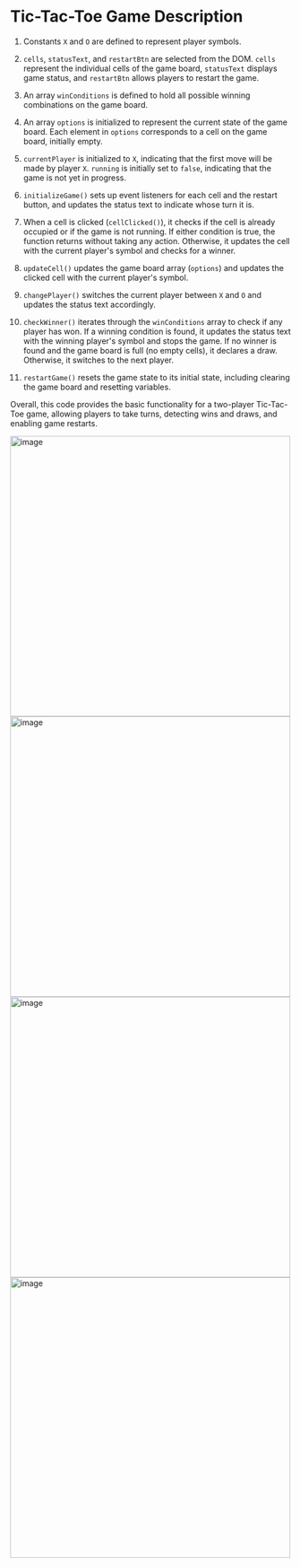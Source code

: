 # Tic-Tac-Toe Game Description

1. Constants `X` and `O` are defined to represent player symbols.

2. `cells`, `statusText`, and `restartBtn` are selected from the DOM. `cells` represent the individual cells of the game board, `statusText` displays game status, and `restartBtn` allows players to restart the game.

3. An array `winConditions` is defined to hold all possible winning combinations on the game board.

4. An array `options` is initialized to represent the current state of the game board. Each element in `options` corresponds to a cell on the game board, initially empty.

5. `currentPlayer` is initialized to `X`, indicating that the first move will be made by player `X`. `running` is initially set to `false`, indicating that the game is not yet in progress.

6. `initializeGame()` sets up event listeners for each cell and the restart button, and updates the status text to indicate whose turn it is.

7. When a cell is clicked (`cellClicked()`), it checks if the cell is already occupied or if the game is not running. If either condition is true, the function returns without taking any action. Otherwise, it updates the cell with the current player's symbol and checks for a winner.

8. `updateCell()` updates the game board array (`options`) and updates the clicked cell with the current player's symbol.

9. `changePlayer()` switches the current player between `X` and `O` and updates the status text accordingly.

10. `checkWinner()` iterates through the `winConditions` array to check if any player has won. If a winning condition is found, it updates the status text with the winning player's symbol and stops the game. If no winner is found and the game board is full (no empty cells), it declares a draw. Otherwise, it switches to the next player.

11. `restartGame()` resets the game state to its initial state, including clearing the game board and resetting variables.

Overall, this code provides the basic functionality for a two-player Tic-Tac-Toe game, allowing players to take turns, detecting wins and draws, and enabling game restarts.


<img width="500" alt="image" src="https://github.com/nileshrathi99/tic-tac-toe/assets/32071800/da5c4490-1ad8-4959-8192-8e8cafaa4884">

<img width="500" alt="image" src="https://github.com/nileshrathi99/tic-tac-toe/assets/32071800/05094692-3b68-4280-8c11-0caf14516be9">

<img width="500" alt="image" src="https://github.com/nileshrathi99/tic-tac-toe/assets/32071800/5d511ca0-8442-4d06-84b7-2dfacb22ab85">

<img width="500" alt="image" src="https://github.com/nileshrathi99/tic-tac-toe/assets/32071800/bedc4264-dc27-4e25-b718-5dcd71a33e2f">



